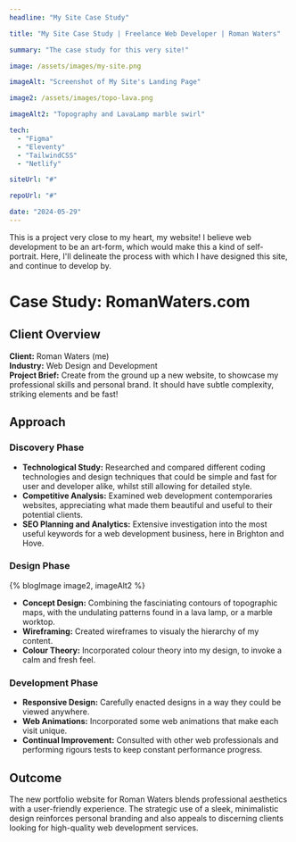 ```yaml
---
headline: "My Site Case Study"

title: "My Site Case Study | Freelance Web Developer | Roman Waters"

summary: "The case study for this very site!"

image: /assets/images/my-site.png

imageAlt: "Screenshot of My Site's Landing Page"

image2: /assets/images/topo-lava.png

imageAlt2: "Topography and LavaLamp marble swirl"

tech:
  - "Figma"
  - "Eleventy"
  - "TailwindCSS"
  - "Netlify"

siteUrl: "#"

repoUrl: "#"

date: "2024-05-29"
---
```


This is a project very close to my heart, my website! I believe web development to be an art-form, which would make this a kind of self-portrait. Here, I'll delineate the process with which I have designed this site, and continue to develop by.

# Case Study: RomanWaters.com

## Client Overview

**Client:** Roman Waters (me)  
**Industry:** Web Design and Development  
**Project Brief:** Create from the ground up a new website, to showcase my professional skills and personal brand. It should have subtle complexity, striking elements and be fast!

## Approach

### Discovery Phase

- **Technological Study:** Researched and compared different coding technologies and design techniques that could be simple and fast for user and developer alike, whilst still allowing for detailed style.
- **Competitive Analysis:** Examined web development contemporaries websites, appreciating what made them beautiful and useful to their potential clients.
- **SEO Planning and Analytics:** Extensive investigation into the most useful keywords for a web development business, here in Brighton and Hove.

### Design Phase

{% blogImage image2, imageAlt2 %}

- **Concept Design:** Combining the fasciniating contours of topographic maps, with the undulating patterns found in a lava lamp, or a marble worktop.
- **Wireframing:** Created wireframes to visualy the hierarchy of my content.
- **Colour Theory:** Incorporated colour theory into my design, to invoke a calm and fresh feel.

### Development Phase

- **Responsive Design:** Carefully enacted designs in a way they could be viewed anywhere.
- **Web Animations:** Incorporated some web animations that make each visit unique.
- **Continual Improvement:** Consulted with other web professionals and performing rigours tests to keep constant performance progress.

## Outcome

The new portfolio website for Roman Waters blends professional aesthetics with a user-friendly experience. The strategic use of a sleek, minimalistic design reinforces personal branding and also appeals to discerning clients looking for high-quality web development services.
